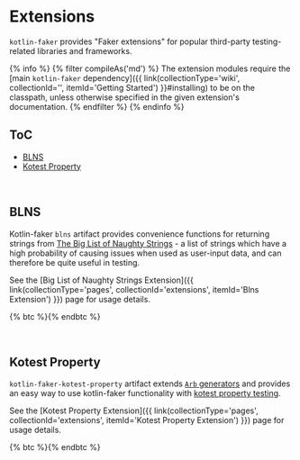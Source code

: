 ---
---

# Extensions

`kotlin-faker` provides "Faker extensions" for popular third-party testing-related libraries and frameworks.

{% info %}
{% filter compileAs('md') %}
The extension modules require the [main `kotlin-faker` dependency]({{ link(collectionType='wiki', collectionId='', itemId='Getting Started') }}#installing) to be on the classpath, unless otherwise specified in the given extension's documentation.
{% endfilter %}
{% endinfo %}

## ToC

- [BLNS](#blns)
- [Kotest Property](#kotest-property)

<br>

## BLNS

Kotlin-faker `blns` artifact provides convenience functions for returning strings from [The Big List of Naughty Strings](https://github.com/minimaxir/big-list-of-naughty-strings) - a list of strings which have a high probability of causing issues when used as user-input data, and can therefore be quite useful in testing.

See the [Big List of Naughty Strings Extension]({{ link(collectionType='pages', collectionId='extensions', itemId='Blns Extension') }}) page for usage details.

{% btc %}{% endbtc %}

<br>

## Kotest Property

`kotlin-faker-kotest-property` artifact extends [`Arb` generators](https://kotest.io/docs/proptest/property-test-generators.html) and provides an easy way to use kotlin-faker functionality with [kotest property testing](https://kotest.io/docs/proptest/property-based-testing.html).

See the [Kotest Property Extension]({{ link(collectionType='pages', collectionId='extensions', itemId='Kotest Property Extension') }}) page for usage details.

{% btc %}{% endbtc %}

<br>

